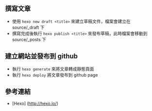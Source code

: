 

## 撰寫文章

* 使用 `hexo new draft <title>` 來建立草稿文件，檔案會建立在 source/_draft 下
* 撰寫完成後執行 `hexo publish <title>` 來發布草稿，此時檔案會移動到 source/_posts 下

## 建立網站並發布到 github

* 執行 `hexo generate` 來將文章轉成靜態頁面
* 執行 `hexo deploy` 將文章發布到 github page

## 參考連結

* [Hexo] (http://hexo.io/)

